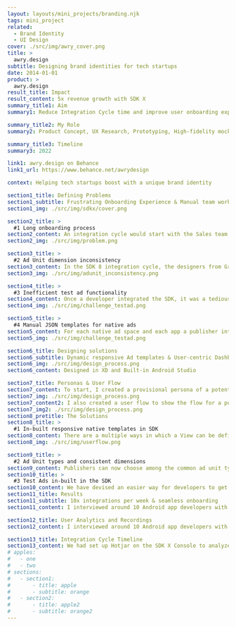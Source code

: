 ```yaml
---
layout: layouts/mini_projects/branding.njk
tags: mini_project
related:
  - Brand Identity
  - UI Design
cover: ./src/img/awry_cover.png
title: >
  awry.design
subtitle: Designing brand identities for tech startups
date: 2014-01-01
product: >
  awry.design
result_title: Impact
result_content: 5x revenue growth with SDK X
summary_title1: Aim
summary1: Reduce Integration Cycle time and improve user onboarding experience

summary_title2: My Role
summary2: Product Concept, UX Research, Prototyping, High-fidelity mocks & UI Development

summary_title3: Timeline
summary3: 2022

link1: awry.design on Behance
link1_url: https://www.behance.net/awrydesign

context: Helping tech startups boost with a unique brand identity

section1_title: Defining Problems
section1_subtitle: Frustrating Onboarding Experience & Manual team workflow
section1_img: ./src/img/sdkx/cover.png

section2_title: >
  #1 Long onboarding process
section2_content: An integration cycle would start with the Sales team pitching it to the publishers, once a publisher is willing to integrate the SDK in their Android app, the design team would come up with suggestions for the ad placements and mocks, post that once everyone gets on the same page, the developer would go through the Docs on the website for the instructions to integrate using Android Studio.
section2_img: ./src/img/problem.png

section3_title: >
  #2 Ad Unit dimension inconsistency
section3_content: In the SDK 8 integration cycle, the designers from GreedyGame would design mocks in Photoshop which displayed ads over the screenshots to depict how the ad designs will look like when integrated. Once the app publisher approved the placements, they would need to create ad units on the panel with an input box requesting dimensions. They did not understand what the actual values represented and how does it affect the actual ad size on Android phones.
section3_img: ./src/img/adunit_inconsistency.png

section4_title: >
  #3 Inefficient test ad functionality
section4_content: Once a developer integrated the SDK, it was a tedious task to get the sample test ads, to verify the implementation. The developers took about an hour on average to set up test ads on multiple devices. They had to verify the ad implementations such as refresh time, and loading time, debug the issues and check for design alignment. The process is different from Google's AdMob SDK and since a lot of developers were coming from those lines, this method seemed a little unusual and added to the bad user experience.
section4_img: ./src/img/challenge_testad.png

section5_title: >
  #4 Manual JSON templates for native ads
section5_content: For each native ad space and each app a publisher integrated GreedyGame SDK in, graphic designers at GreedyGame had to design a JSON template for the specific Ad Size, incorporating assets that matched the app's UI. This required a lot of man-hours and monotonous activities that could be automated.
section5_img: ./src/img/challenge_testad.png

section6_title: Designing solutions
section6_subtitle: Dynamic responsive Ad templates & User-centric Dashboard
section6_img: ./src/img/design_process.png
section6_content: Designed in XD and Built-in Android Studio

section7_title: Personas & User Flow
section7_content: To start, I created a provisional persona of a potential developer and a publisher based off the dataset of 100s of past clients that have integrated GreedyGame's SDK into their apps. They are either developers or publishers; this persona was created with assumptions and not fully research-based but it was something that I came back to throughout my project to guide my design decisions and priorities.
section7_img: ./src/img/design_process.png
section7_content2: I also created a user flow to show the flow for a publisher who wants to integrate SDK in his app. The highlighted areas represent the first 3 pain points that I will tackle in my design solutions.
section7_img2: ./src/img/design_process.png
section8_pretitle: The Solutions
section8_title: >
  #1 In-built responsive native templates in SDK
section8_content: There are a multiple ways in which a View can be defined in Android. I have designed a decision tree which selects an appropriate ad design XML on the basis of the height and width of the ad space. The size of the text, icon, button; the location of various elements are chosen automatically. This enables the developer to visualise a Test Ad as soon as it is implemented and the size and placement can be changed accordingly in no time. This saves a lot of time in the integration process.
section8_img: ./src/img/userflow.png

section9_title: >
  #2 Ad Unit types and consistent dimensions
section9_content: Publishers can now choose among the common ad unit types that they are familiar too, the width and height of which is a part of the Ad Unit description, that can be referred while implementing the Ad Unit in Android. I conducted Design sessions where the different dimensions that the Android developers are familiar with were explained to the employees at GreedyGame to bring everyone to the same page.
section10_title: >
  #3 Test Ads in-built in the SDK
section10_content: We have devised an easier way for developers to get test ads. By default, any debug build that is created from Android Studio will get sample test ads. If for some reason you want to see the test ads on a release build, you can enable the enableDebug(true) method in the AppConfig Builder as a part of the SDK initialization.
section11_title: Results
section11_subtitle: 10x integrations per week & seamless onboarding
section11_content: I interviewed around 10 Android app developers with each session lasting for about 2 hours where we asked them to do the complete integration process, where I observed them throughout the process. Users were able to understand most of the things by themselves, but I had to assist them at some points through the documentation.

section12_title: User Analytics and Recordings
section12_content: I interviewed around 10 Android app developers with each session lasting for about 2 hours where we asked them to do the complete integration process, and I observed them throughout the process. Users were able to understand most of the things by themselves, but I had to assist them at some points through the documentation.

section13_title: Integration Cycle Timeline
section13_content: We had set up Hotjar on the SDK X Console to analyze the user behaviors and understand the discoverability. Analyzing over 1800 recordings in the first month, we found that the users were able to navigate and perform the tasks on the dashboard faster as compared to the previous dashboard. A few users were unable to understand the procedure after adding the ad units as they were not used to AdMob terminologies. However, the initial target audience for SDK X were users aquatinted with AdMob hence this issue can be considered insignificant.
# apples:
#   - one
#   - two
# sections:
#   - section1:
#       - title: apple
#       - subtitle: orange
#   - section2:
#       - title: apple2
#       - subtitle: orange2
---
```

